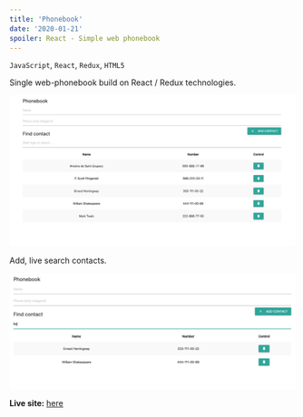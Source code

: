 ```yaml
---
title: 'Phonebook'
date: '2020-01-21'
spoiler: React - Simple web phonebook
---
```

`JavaScript`, `React`, `Redux`, `HTML5`
![]()

Single web-phonebook build on React / Redux technologies.

![Wallpapers](./phonebook_1.png)

Add, live search contacts. 

![Wallpapers](./phonebook_2.png)

**Live site:** [here](https://mort-gh.github.io/react-redux-phonebook/)
